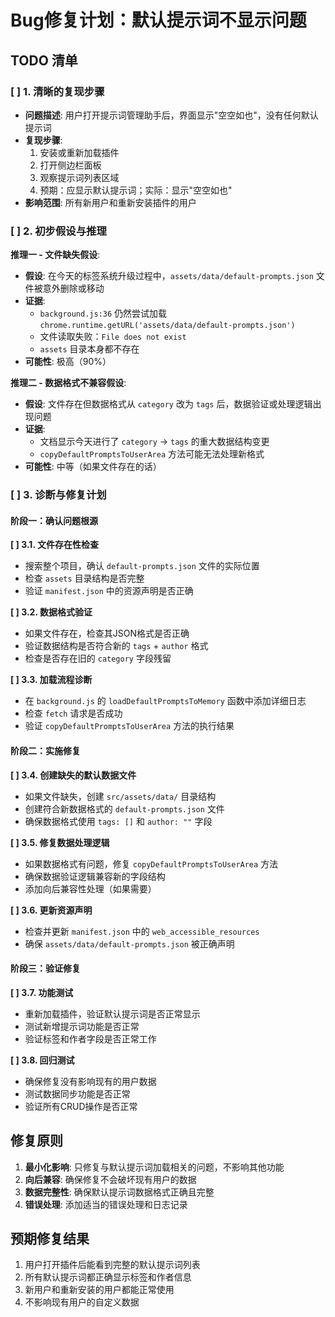 # Bug修复计划：默认提示词不显示问题

## TODO 清单

### [ ] 1. 清晰的复现步骤
- **问题描述**: 用户打开提示词管理助手后，界面显示"空空如也"，没有任何默认提示词
- **复现步骤**:
  1. 安装或重新加载插件
  2. 打开侧边栏面板
  3. 观察提示词列表区域
  4. 预期：应显示默认提示词；实际：显示"空空如也"
- **影响范围**: 所有新用户和重新安装插件的用户

### [ ] 2. 初步假设与推理

**推理一 - 文件缺失假设**:
- **假设**: 在今天的标签系统升级过程中，`assets/data/default-prompts.json` 文件被意外删除或移动
- **证据**: 
  - `background.js:36` 仍然尝试加载 `chrome.runtime.getURL('assets/data/default-prompts.json')`
  - 文件读取失败：`File does not exist`
  - `assets` 目录本身都不存在
- **可能性**: 极高（90%）

**推理二 - 数据格式不兼容假设**:
- **假设**: 文件存在但数据格式从 `category` 改为 `tags` 后，数据验证或处理逻辑出现问题
- **证据**: 
  - 文档显示今天进行了 `category` → `tags` 的重大数据结构变更
  - `copyDefaultPromptsToUserArea` 方法可能无法处理新格式
- **可能性**: 中等（如果文件存在的话）

### [ ] 3. 诊断与修复计划

#### 阶段一：确认问题根源
**[ ] 3.1. 文件存在性检查**
- 搜索整个项目，确认 `default-prompts.json` 文件的实际位置
- 检查 `assets` 目录结构是否完整
- 验证 `manifest.json` 中的资源声明是否正确

**[ ] 3.2. 数据格式验证**
- 如果文件存在，检查其JSON格式是否正确
- 验证数据结构是否符合新的 `tags` + `author` 格式
- 检查是否存在旧的 `category` 字段残留

**[ ] 3.3. 加载流程诊断**
- 在 `background.js` 的 `loadDefaultPromptsToMemory` 函数中添加详细日志
- 检查 `fetch` 请求是否成功
- 验证 `copyDefaultPromptsToUserArea` 方法的执行结果

#### 阶段二：实施修复
**[ ] 3.4. 创建缺失的默认数据文件**
- 如果文件缺失，创建 `src/assets/data/` 目录结构
- 创建符合新数据格式的 `default-prompts.json` 文件
- 确保数据格式使用 `tags: []` 和 `author: ""` 字段

**[ ] 3.5. 修复数据处理逻辑**
- 如果数据格式有问题，修复 `copyDefaultPromptsToUserArea` 方法
- 确保数据验证逻辑兼容新的字段结构
- 添加向后兼容性处理（如果需要）

**[ ] 3.6. 更新资源声明**
- 检查并更新 `manifest.json` 中的 `web_accessible_resources`
- 确保 `assets/data/default-prompts.json` 被正确声明

#### 阶段三：验证修复
**[ ] 3.7. 功能测试**
- 重新加载插件，验证默认提示词是否正常显示
- 测试新增提示词功能是否正常
- 验证标签和作者字段是否正常工作

**[ ] 3.8. 回归测试**
- 确保修复没有影响现有的用户数据
- 测试数据同步功能是否正常
- 验证所有CRUD操作是否正常

## 修复原则

1. **最小化影响**: 只修复与默认提示词加载相关的问题，不影响其他功能
2. **向后兼容**: 确保修复不会破坏现有用户的数据
3. **数据完整性**: 确保默认提示词数据格式正确且完整
4. **错误处理**: 添加适当的错误处理和日志记录

## 预期修复结果

1. 用户打开插件后能看到完整的默认提示词列表
2. 所有默认提示词都正确显示标签和作者信息
3. 新用户和重新安装的用户都能正常使用
4. 不影响现有用户的自定义数据